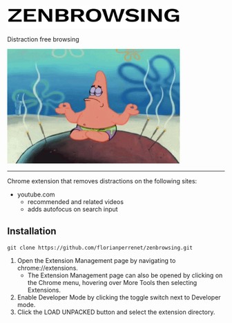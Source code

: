 <img src="logo.png" width="400">

Distraction free browsing

<img src="zen-patrick.gif" width="400">

---

Chrome extension that removes distractions on the following sites:
- youtube.com
	- recommended and related videos
	- adds autofocus on search input

## Installation
```
git clone https://github.com/florianperrenet/zenbrowsing.git
```

1. Open the Extension Management page by navigating to chrome://extensions.
   - The Extension Management page can also be opened by clicking on the Chrome menu, hovering over More Tools then selecting Extensions.
2. Enable Developer Mode by clicking the toggle switch next to Developer mode.
3. Click the LOAD UNPACKED button and select the extension directory.
